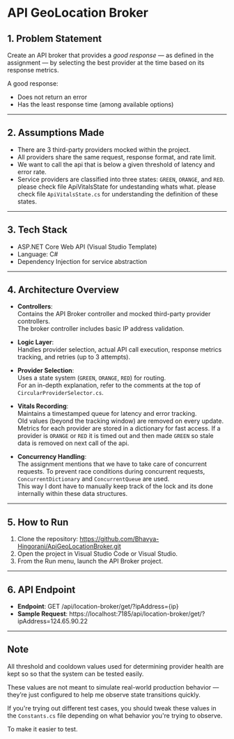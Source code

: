 # API GeoLocation Broker

## 1. Problem Statement

Create an API broker that provides a *good response* — as defined in the assignment — by selecting the best provider at the time based on its response metrics.

A good response:
- Does not return an error
- Has the least response time (among available options)

---

## 2. Assumptions Made

- There are 3 third-party providers mocked within the project.
- All providers share the same request, response format, and rate limit.
- We want to call the api that is below a given threshold of latency and error rate.
- Service providers are classified into three states: `GREEN`, `ORANGE`, and `RED`.  
  please check file ApiVitalsState for undestanding whats what.
  please check file `ApiVitalsState.cs` for understanding the definition of these states.

---

## 3. Tech Stack

- ASP.NET Core Web API (Visual Studio Template)
- Language: C#
- Dependency Injection for service abstraction

---

## 4. Architecture Overview

- **Controllers**:  
  Contains the API Broker controller and mocked third-party provider controllers.  
  The broker controller includes basic IP address validation.

- **Logic Layer**:  
  Handles provider selection, actual API call execution, response metrics tracking, and retries (up to 3 attempts).

- **Provider Selection**:  
  Uses a state system (`GREEN`, `ORANGE`, `RED`) for routing.  
  For an in-depth explanation, refer to the comments at the top of `CircularProviderSelector.cs`.

- **Vitals Recording**:  
  Maintains a timestamped queue for latency and error tracking.  
  Old values (beyond the tracking window) are removed on every update.  
  Metrics for each provider are stored in a dictionary for fast access.
  If a provider is `ORANGE` or `RED` it is timed out and then made `GREEN` so stale data is removed on next call of the api.

- **Concurrency Handling**:  
  The assignment mentions that we have to take care of concurrent requests.
  To prevent race conditions during concurrent requests, `ConcurrentDictionary` and `ConcurrentQueue` are used.  
  This way I dont have to manually keep track of the lock and its done internally within these data structures.

---

## 5. How to Run

1. Clone the repository: https://github.com/Bhavya-Hingorani/ApiGeoLocationBroker.git
2. Open the project in Visual Studio Code or Visual Studio.
3. From the Run menu, launch the API Broker project.

---

## 6. API Endpoint

- **Endpoint**:  GET /api/location-broker/get/?ipAddress={ip}
- **Sample Request**: https://localhost:7185/api/location-broker/get/?ipAddress=124.65.90.22

---

## Note

All threshold and cooldown values used for determining provider health are kept so so that the system can be tested easily.

These values are not meant to simulate real-world production behavior — they’re just configured to help me observe state transitions quickly.

If you're trying out different test cases, you should tweak these values in the `Constants.cs` file depending on what behavior you're trying to observe. 

To make it easier to test.
